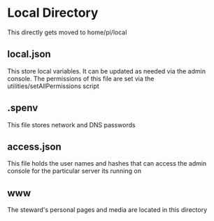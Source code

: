 # Local Directory

This directly gets moved to home/pi/local

## local.json

This store local variables. It can be updated as needed via the admin console. The permissions of this file are set via the utilities/setAllPermissions script

## .spenv

This file stores network and DNS passwords

## access.json

This file holds the user names and hashes that can access the admin console for the particular server its running on

## www

The steward's personal pages and media are located in this directory

